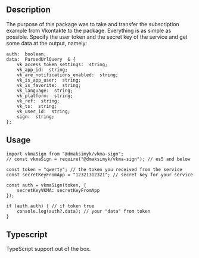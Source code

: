 ## Description
The purpose of this package was to take and transfer the subscription example from Vkontakte to the package. Everything is as simple as possible. Specify the user token and the secret key of the service and get some data at the output, namely:

    auth:  boolean;
	data:  ParsedUrlQuery  & {
		vk_access_token_settings:  string;
		vk_app_id:  string;
		vk_are_notifications_enabled:  string;
		vk_is_app_user:  string;
		vk_is_favorite:  string;
		vk_language:  string;
		vk_platform:  string;
		vk_ref:  string;
		vk_ts:  string;
		vk_user_id:  string;
		sign:  string;
	};

## Usage

    import vkmaSign from "@dmaksimyk/vkma-sign";
    // const vkmaSign = require("@dmaksimyk/vkma-sign"); // es5 and below
    
    const token = "qwerty"; // the token you received from the service
    const secretKeyFromApp = "12321312321"; // secret key for your service
    
    const auth = vkmaSign(token, {
	    secretKeyVKMA: secretKeyFromApp 
    });
    
    if (auth.auth) { // if token true
	    console.log(auth?.data); // your "data" from token
	}

## Typescript
TypeScript support out of the box.
